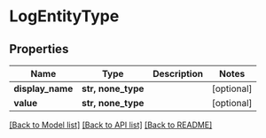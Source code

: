 # LogEntityType


## Properties
Name | Type | Description | Notes
------------ | ------------- | ------------- | -------------
**display_name** | **str, none_type** |  | [optional] 
**value** | **str, none_type** |  | [optional] 

[[Back to Model list]](../README.md#documentation-for-models) [[Back to API list]](../README.md#documentation-for-api-endpoints) [[Back to README]](../README.md)



